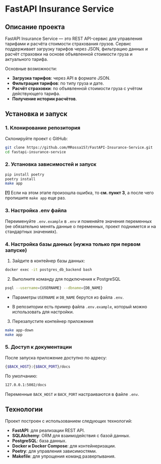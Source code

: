 # FastAPI Insurance Service

## Описание проекта

FastAPI Insurance Service — это REST API-сервис для управления тарифами и расчёта стоимости страхования грузов. Сервис поддерживает загрузку тарифов через JSON, фильтрацию данных и расчёт страховки на основе объявленной стоимости груза и актуального тарифа.

Основные возможности:
- **Загрузка тарифов**: через API в формате JSON.
- **Фильтрация тарифов**: по типу груза и дате.
- **Расчёт страховки**: по объявленной стоимости груза с учётом действующего тарифа.
- **Получение истории расчётов**.

## Установка и запуск

### 1. Клонирование репозитория

Склонируйте проект с GitHub:

```bash
git clone https://github.com/MRossa157/FastAPI-Insurance-Service.git
cd fastapi-insurance-service
```

### 2. Установка зависимостей и запуск
```bash
pip install poetry
poetry install
make app
```

**[!]** Если на этом этапе произошла ошибка, то **см. пункт 3**, а после чего пропишите `make app` еще раз.
### 3. Настройка .env файла
Переименуйте `.env.example` в `.env` и поменяйте значения переменных (не обязательно менять данные о переменных, проект поднимется и на стандартных значениях).

### 4. Настройка базы данных (нужна только при первом запуске)
1. Зайдите в контейнер базы данных:

```bash
docker exec -it postgres_db_backend bash
```

2. Выполните команду для подключения к PostgreSQL

```bash
psql --username={USERNAME} --dbname={DB_NAME}
```
- Параметры `USERNAME` и `DB_NAME` берутся из файла `.env`.

- В репозитории есть пример файла `.env.example`, который можно использовать для настройки.

3. Перезапустите контейнер приложения
```bash
make app-down
make app
```

### 5. Доступ к документации
После запуска приложение доступно по адресу:

```bash
{$BACK_HOST}:{$BACK_PORT}/docs
```
По умолчанию:
```bash
127.0.0.1:5002/docs
```

Переменные `BACK_HOST` и `BACK_PORT` настраиваются в файле `.env`.

## Технологии

Проект построен с использованием следующих технологий:
- **FastAPI**: для реализации REST API.
- **SQLAlchemy**: ORM для взаимодействия с базой данных.
- **PostgreSQL**: база данных.
- **Docker и Docker Compose**: для контейнеризации.
- **Poetry**: для управления зависимостями.
- **Makefile**: для упрощения команд развертывания.
